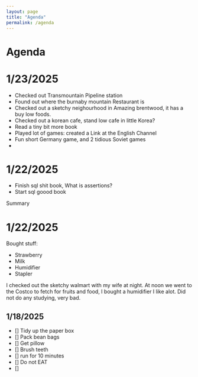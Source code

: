 ```yaml
---
layout: page
title: "Agenda"
permalink: /agenda
---
```



# Agenda
# 1/23/2025
- Checked out Transmountain Pipeline station
- Found out where the burnaby mountain Restaurant is
- Checked out a sketchy neighourhood in Amazing brentwood, it has a buy low foods.
- Checked out a korean cafe, stand low cafe in little Korea? 
- Read a tiny bit more book
- Played lot of games: created a Link at the English Channel 
- Fun short Germany game, and 2 tidious Soviet games
- 

# 1/22/2025
- Finish sql shit book, What is assertions? 
- Start sql goood book

Summary 

# 1/22/2025
Bought stuff: 
- Strawberry
- Milk
- Humidifier
- Stapler

I checked out the sketchy walmart with my wife at night. At noon we went to the Costco to fetch for fruits and food, I bought a humidifier I like alot. Did not do any studying, very bad. 






## 1/18/2025
- [] Tidy up the paper box
- [] Pack bean bags
- [] Get pillow
- [] Brush teeth
- [] run for 10 minutes
- [] Do not EAT
- [] 